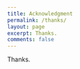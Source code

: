 ```yaml
---
title: Acknowledgment
permalink: /thanks/
layout: page
excerpt: Thanks.
comments: false
---
```


Thanks.

